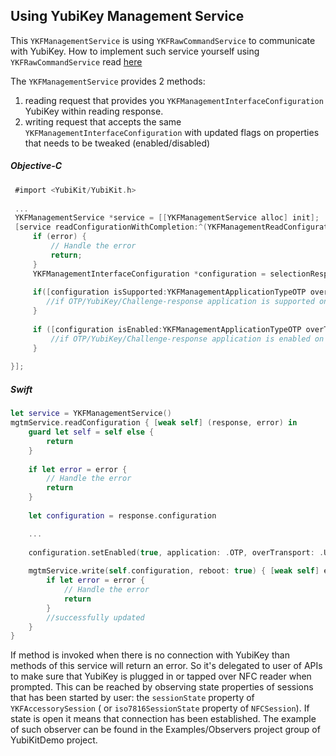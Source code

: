 ## Using YubiKey Management Service 

This `YKFManagementService`  is using  `YKFRawCommandService`  to communicate with YubiKey. How to implement such service yourself using  `YKFRawCommandService`  read [here](../docs/raw.md)

The `YKFManagementService` provides 2 methods:
1) reading request that provides you `YKFManagementInterfaceConfiguration` YubiKey within reading response. 
2) writing request that accepts the same  `YKFManagementInterfaceConfiguration` with updated flags on properties that needs to be tweaked (enabled/disabled)

##### Objective-C

```objective-c
 #import <YubiKit/YubiKit.h>
  
 ...
 YKFManagementService *service = [[YKFManagementService alloc] init];
 [service readConfigurationWithCompletion:^(YKFManagementReadConfigurationResponse *selectionResponse, NSError *error) {
     if (error) {
         // Handle the error
         return;
     }
     YKFManagementInterfaceConfiguration *configuration = selectionResponse.configuration;
     
     if([configuration isSupported:YKFManagementApplicationTypeOTP overTransport:YKFManagementTransportTypeNFC]) {
        //if OTP/YubiKey/Challenge-response application is supported on the app
     }
     
     if ([configuration isEnabled:YKFManagementApplicationTypeOTP overTransport:YKFManagementTransportTypeNFC]) {
         //if OTP/YubiKey/Challenge-response application is enabled on the app
     }
     
}];
```    
    
##### Swift

```swift
let service = YKFManagementService()
mgtmService.readConfiguration { [weak self] (response, error) in
    guard let self = self else {
        return
    }
    
    if let error = error {
        // Handle the error
        return
    }
    
    let configuration = response.configuration

    ...
    
    configuration.setEnabled(true, application: .OTP, overTransport: .USB)
    
    mgtmService.write(self.configuration, reboot: true) { [weak self] error in
        if let error = error {
            // Handle the error
            return
        }
        //successfully updated
    }
}
```    

If method is invoked when there is no connection with YubiKey than methods of this service will return an error. So it's delegated to user of APIs to make sure that YubiKey is plugged in or tapped over NFC reader when prompted. This can be reached by observing state properties of sessions that has been started by user: the `sessionState` property of `YKFAccessorySession` ( or `iso7816SessionState` property of `NFCSession`). If state is open it means that connection has been established.
The example of such observer can be found in the Examples/Observers project group of YubiKitDemo project.

